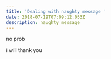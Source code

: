 ```yaml
---
title: 'Dealing with naughty message '
date: 2018-07-19T07:09:12.053Z
description: naughty message
---
```

no prob

i will thank you
